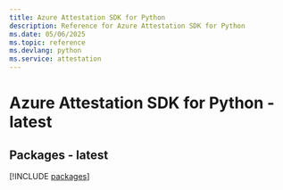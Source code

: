 ```yaml
---
title: Azure Attestation SDK for Python
description: Reference for Azure Attestation SDK for Python
ms.date: 05/06/2025
ms.topic: reference
ms.devlang: python
ms.service: attestation
---
```

# Azure Attestation SDK for Python - latest
## Packages - latest
[!INCLUDE [packages](attestation-index.md)]